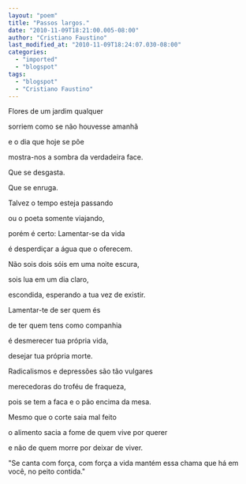 ```yaml
---
layout: "poem"
title: "Passos largos."
date: "2010-11-09T18:21:00.005-08:00"
author: "Cristiano Faustino"
last_modified_at: "2010-11-09T18:24:07.030-08:00"
categories:
  - "imported"
  - "blogspot"
tags:
  - "blogspot"
  - "Cristiano Faustino"
---
```


Flores de um jardim qualquer

sorriem como se não houvesse amanhã

e o dia que hoje se põe

mostra-nos a sombra da verdadeira face.

Que se desgasta.

Que se enruga.

Talvez o tempo esteja passando

ou o poeta somente viajando,

porém é certo: Lamentar-se da vida

é desperdiçar a água que o oferecem.

Não sois dois sóis em uma noite escura,

sois lua em um dia claro,

escondida, esperando a tua vez de existir.

Lamentar-te de ser quem és

de ter quem tens como companhia

é desmerecer tua própria vida,

desejar tua própria morte.

Radicalismos e depressões são tão vulgares

merecedoras do troféu de fraqueza,

pois se tem a faca e o pão encima da mesa.

Mesmo que o corte saia mal feito

o alimento sacia a fome de quem vive por querer

e não de quem morre por deixar de viver.

"Se canta com força, com força a vida mantém essa chama que há em você, no peito contida."